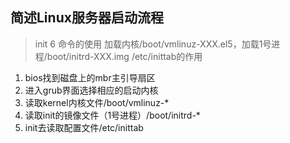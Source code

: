 ## 简述Linux服务器启动流程
> init 6 命令的使用
> 加载内核/boot/vmlinuz-XXX.el5，加载1号进程/boot/initrd-XXX.img
> /etc/inittab的作用
1. bios找到磁盘上的mbr主引导扇区
2. 进入grub界面选择相应的启动内核
3. 读取kernel内核文件/boot/vmlinuz-*
4. 读取init的镜像文件（1号进程）/boot/initrd-*
5. init去读取配置文件/etc/inittab